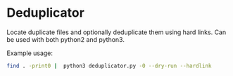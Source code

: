 # Deduplicator

Locate duplicate files and optionally deduplicate them using hard links.
Can be used with both python2 and python3.

Example usage:

```sh
find . -print0 |  python3 deduplicator.py -0 --dry-run --hardlink
```
